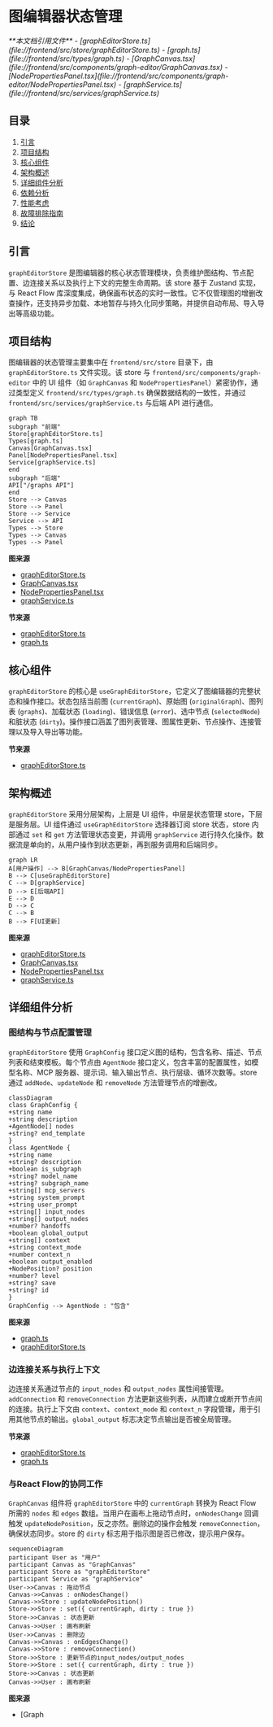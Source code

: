 
# 图编辑器状态管理

<cite>
**本文档引用文件**  
- [graphEditorStore.ts](file://frontend/src/store/graphEditorStore.ts)
- [graph.ts](file://frontend/src/types/graph.ts)
- [GraphCanvas.tsx](file://frontend/src/components/graph-editor/GraphCanvas.tsx)
- [NodePropertiesPanel.tsx](file://frontend/src/components/graph-editor/NodePropertiesPanel.tsx)
- [graphService.ts](file://frontend/src/services/graphService.ts)
</cite>

## 目录
1. [引言](#引言)
2. [项目结构](#项目结构)
3. [核心组件](#核心组件)
4. [架构概述](#架构概述)
5. [详细组件分析](#详细组件分析)
6. [依赖分析](#依赖分析)
7. [性能考虑](#性能考虑)
8. [故障排除指南](#故障排除指南)
9. [结论](#结论)

## 引言
`graphEditorStore` 是图编辑器的核心状态管理模块，负责维护图结构、节点配置、边连接关系以及执行上下文的完整生命周期。该 store 基于 Zustand 实现，与 React Flow 库深度集成，确保画布状态的实时一致性。它不仅管理图的增删改查操作，还支持异步加载、本地暂存与持久化同步策略，并提供自动布局、导入导出等高级功能。

## 项目结构
图编辑器的状态管理主要集中在 `frontend/src/store` 目录下，由 `graphEditorStore.ts` 文件实现。该 store 与 `frontend/src/components/graph-editor` 中的 UI 组件（如 `GraphCanvas` 和 `NodePropertiesPanel`）紧密协作，通过类型定义 `frontend/src/types/graph.ts` 确保数据结构的一致性，并通过 `frontend/src/services/graphService.ts` 与后端 API 进行通信。

```mermaid
graph TB
subgraph "前端"
Store[graphEditorStore.ts]
Types[graph.ts]
Canvas[GraphCanvas.tsx]
Panel[NodePropertiesPanel.tsx]
Service[graphService.ts]
end
subgraph "后端"
API["/graphs API"]
end
Store --> Canvas
Store --> Panel
Store --> Service
Service --> API
Types --> Store
Types --> Canvas
Types --> Panel
```

**图来源**  
- [graphEditorStore.ts](file://frontend/src/store/graphEditorStore.ts)
- [GraphCanvas.tsx](file://frontend/src/components/graph-editor/GraphCanvas.tsx)
- [NodePropertiesPanel.tsx](file://frontend/src/components/graph-editor/NodePropertiesPanel.tsx)
- [graphService.ts](file://frontend/src/services/graphService.ts)

**节来源**  
- [graphEditorStore.ts](file://frontend/src/store/graphEditorStore.ts)
- [graph.ts](file://frontend/src/types/graph.ts)

## 核心组件
`graphEditorStore` 的核心是 `useGraphEditorStore`，它定义了图编辑器的完整状态和操作接口。状态包括当前图 (`currentGraph`)、原始图 (`originalGraph`)、图列表 (`graphs`)、加载状态 (`loading`)、错误信息 (`error`)、选中节点 (`selectedNode`) 和脏状态 (`dirty`)。操作接口涵盖了图列表管理、图属性更新、节点操作、连接管理以及导入导出等功能。

**节来源**  
- [graphEditorStore.ts](file://frontend/src/store/graphEditorStore.ts#L1-L707)

## 架构概述
`graphEditorStore` 采用分层架构，上层是 UI 组件，中层是状态管理 store，下层是服务层。UI 组件通过 `useGraphEditorStore` 选择器订阅 store 状态，store 内部通过 `set` 和 `get` 方法管理状态变更，并调用 `graphService` 进行持久化操作。数据流是单向的，从用户操作到状态更新，再到服务调用和后端同步。

```mermaid
graph LR
A[用户操作] --> B[GraphCanvas/NodePropertiesPanel]
B --> C[useGraphEditorStore]
C --> D[graphService]
D --> E[后端API]
E --> D
D --> C
C --> B
B --> F[UI更新]
```

**图来源**  
- [graphEditorStore.ts](file://frontend/src/store/graphEditorStore.ts)
- [GraphCanvas.tsx](file://frontend/src/components/graph-editor/GraphCanvas.tsx)
- [NodePropertiesPanel.tsx](file://frontend/src/components/graph-editor/NodePropertiesPanel.tsx)
- [graphService.ts](file://frontend/src/services/graphService.ts)

## 详细组件分析

### 图结构与节点配置管理
`graphEditorStore` 使用 `GraphConfig` 接口定义图的结构，包含名称、描述、节点列表和结束模板。每个节点由 `AgentNode` 接口定义，包含丰富的配置属性，如模型名称、MCP 服务器、提示词、输入输出节点、执行层级、循环次数等。store 通过 `addNode`、`updateNode` 和 `removeNode` 方法管理节点的增删改。

```mermaid
classDiagram
class GraphConfig {
+string name
+string description
+AgentNode[] nodes
+string? end_template
}
class AgentNode {
+string name
+string? description
+boolean is_subgraph
+string? model_name
+string? subgraph_name
+string[] mcp_servers
+string system_prompt
+string user_prompt
+string[] input_nodes
+string[] output_nodes
+number? handoffs
+boolean global_output
+string[] context
+string context_mode
+number context_n
+boolean output_enabled
+NodePosition? position
+number? level
+string? save
+string? id
}
GraphConfig --> AgentNode : "包含"
```

**图来源**  
- [graph.ts](file://frontend/src/types/graph.ts#L6-L27)
- [graphEditorStore.ts](file://frontend/src/store/graphEditorStore.ts#L6-L11)

### 边连接关系与执行上下文
边连接关系通过节点的 `input_nodes` 和 `output_nodes` 属性间接管理。`addConnection` 和 `removeConnection` 方法更新这些列表，从而建立或断开节点间的连接。执行上下文由 `context`、`context_mode` 和 `context_n` 字段管理，用于引用其他节点的输出。`global_output` 标志决定节点输出是否被全局管理。

**节来源**  
- [graphEditorStore.ts](file://frontend/src/store/graphEditorStore.ts#L40-L707)
- [graph.ts](file://frontend/src/types/graph.ts#L6-L27)

### 与React Flow的协同工作
`GraphCanvas` 组件将 `graphEditorStore` 中的 `currentGraph` 转换为 React Flow 所需的 `nodes` 和 `edges` 数组。当用户在画布上拖动节点时，`onNodesChange` 回调触发 `updateNodePosition`，反之亦然。删除边的操作会触发 `removeConnection`，确保状态同步。store 的 `dirty` 标志用于指示图是否已修改，提示用户保存。

```mermaid
sequenceDiagram
participant User as "用户"
participant Canvas as "GraphCanvas"
participant Store as "graphEditorStore"
participant Service as "graphService"
User->>Canvas : 拖动节点
Canvas->>Canvas : onNodesChange()
Canvas->>Store : updateNodePosition()
Store->>Store : set({ currentGraph, dirty : true })
Store->>Canvas : 状态更新
Canvas->>User : 画布刷新
User->>Canvas : 删除边
Canvas->>Canvas : onEdgesChange()
Canvas->>Store : removeConnection()
Store->>Store : 更新节点的input_nodes/output_nodes
Store->>Store : set({ currentGraph, dirty : true })
Store->>Canvas : 状态更新
Canvas->>User : 画布刷新
```

**图来源**  
- [Graph